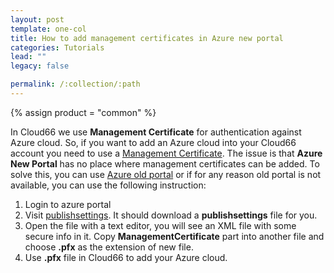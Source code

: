 ```yaml
---
layout: post
template: one-col
title: How to add management certificates in Azure new portal
categories: Tutorials
lead: ""
legacy: false

permalink: /:collection/:path
---
```

{% assign product = "common" %}

In Cloud66 we use **Management Certificate** for authentication against Azure cloud. So, if you want to add an Azure cloud into your Cloud66 account you need to use a [Management Certificate](http://help.cloud66.com/deployment/microsoft-azure-cloud). The issue is that **Azure New Portal** has no place where management certificates can be added. To solve this, you can use [Azure old portal](http://manage.windowsazure.com/) or if for any reason old portal is not available, you can use the following instruction:

 1. Login to azure portal
 2. Visit [publishsettings](https://manage.windowsazure.com/publishsettings).  It should download a **publishsettings** file for you.
 3. Open the file with a text editor, you will see an XML file with some secure info in it. Copy **ManagementCertificate** part into another file and choose **.pfx** as the extension of new file.
 4. Use **.pfx** file in Cloud66 to add your Azure cloud. 
